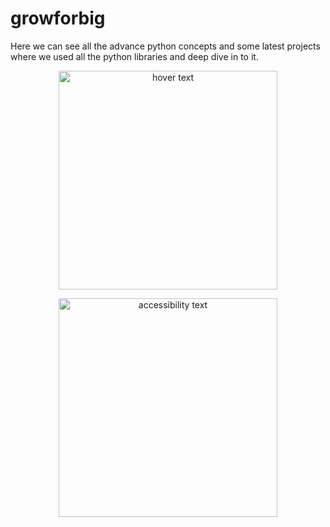 # growforbig
Here we can see all the advance python concepts and some latest projects where we used all the python libraries and deep dive in to it.
<p align="center">
  <img src="https://files.realpython.com/media/Advance_Watermarked.7780b18d1990.jpg" width="350" title="hover text">
</p>
<p align="center">
  <img src="https://encrypted-tbn0.gstatic.com/images?q=tbn:ANd9GcRa8zfEp7ey1jrDA-Zi7ZkTs0ZCHaWhu_5h3YtzSO8d1xizLPW4tQZziEgqg3iXWANcqIQ&usqp=CAU" width="350" alt="accessibility text">
</p>
